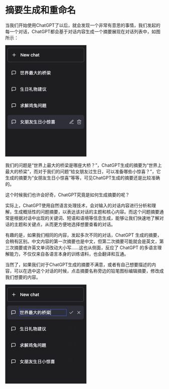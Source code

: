 # 摘要生成和重命名

当我们开始使用ChatGPT了以后，就会发现一个非常有意思的事情，我们发起的每一个对话，ChatGPT都会基于对话内容生成一个摘要展现在对话列表中，如图所示：

![intro](/images/webpage/rename_list.png)

我们的问题是“世界上最大的桥梁是哪座大桥？”，ChatGPT生成的摘要为“世界上最大的桥梁”，而对于我们的问题“给女朋友过生日，可以准备哪些小惊喜？”，它生成的摘要为“女朋友生日小惊喜”等等，可见ChatGPT生成的摘要还是比较准确的。

这个时候我们也许会好奇，ChatGPT究竟是如何生成摘要的呢？

实际上，ChatGPT使用自然语言处理技术，会对输入的对话内容进行分析和理解，生成概括性的问题摘要，以表达该对话的主题和核心内容。而这个问题摘要通常是根据对话中出现的关键词、短语和语境等信息生成，能够让我们快速地了解对话的主题和关键点，从而更方便地选择想要查看的对话。

有趣的是，如果我们相同的内容，发起多次不同的对话，ChatGPT 生成的摘要，会稍有区别。中文内容的第一次摘要也是中文，但第二次摘要可能就会是英文，第三次摘要或许英文单词改动大小写……这也从侧面，反应了 ChatGPT 的多语言理解能力，不仅仅来自各语言本身的训练语料，也会翻译和互通。

当然了，如果我们对于ChatGPT生成的摘要不满意，或者有自己想要描述的内容，可以在选中这个对话的时候，点击摘要名称旁边的铅笔图标编辑摘要，修改成我们想要的内容。

![intro](/images/webpage/rename_edit.png)


